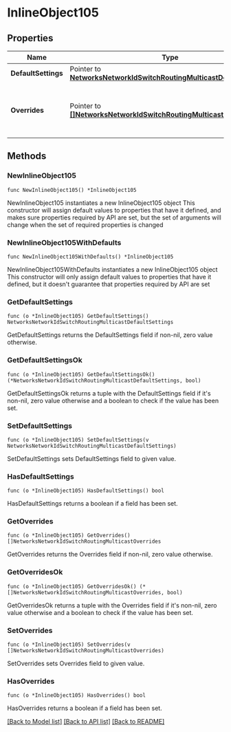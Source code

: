 # InlineObject105

## Properties

Name | Type | Description | Notes
------------ | ------------- | ------------- | -------------
**DefaultSettings** | Pointer to [**NetworksNetworkIdSwitchRoutingMulticastDefaultSettings**](NetworksNetworkIdSwitchRoutingMulticastDefaultSettings.md) |  | [optional] 
**Overrides** | Pointer to [**[]NetworksNetworkIdSwitchRoutingMulticastOverrides**](NetworksNetworkIdSwitchRoutingMulticastOverrides.md) | Array of paired switches/stacks/profiles and corresponding multicast settings. An empty array will clear the multicast settings. | [optional] 

## Methods

### NewInlineObject105

`func NewInlineObject105() *InlineObject105`

NewInlineObject105 instantiates a new InlineObject105 object
This constructor will assign default values to properties that have it defined,
and makes sure properties required by API are set, but the set of arguments
will change when the set of required properties is changed

### NewInlineObject105WithDefaults

`func NewInlineObject105WithDefaults() *InlineObject105`

NewInlineObject105WithDefaults instantiates a new InlineObject105 object
This constructor will only assign default values to properties that have it defined,
but it doesn't guarantee that properties required by API are set

### GetDefaultSettings

`func (o *InlineObject105) GetDefaultSettings() NetworksNetworkIdSwitchRoutingMulticastDefaultSettings`

GetDefaultSettings returns the DefaultSettings field if non-nil, zero value otherwise.

### GetDefaultSettingsOk

`func (o *InlineObject105) GetDefaultSettingsOk() (*NetworksNetworkIdSwitchRoutingMulticastDefaultSettings, bool)`

GetDefaultSettingsOk returns a tuple with the DefaultSettings field if it's non-nil, zero value otherwise
and a boolean to check if the value has been set.

### SetDefaultSettings

`func (o *InlineObject105) SetDefaultSettings(v NetworksNetworkIdSwitchRoutingMulticastDefaultSettings)`

SetDefaultSettings sets DefaultSettings field to given value.

### HasDefaultSettings

`func (o *InlineObject105) HasDefaultSettings() bool`

HasDefaultSettings returns a boolean if a field has been set.

### GetOverrides

`func (o *InlineObject105) GetOverrides() []NetworksNetworkIdSwitchRoutingMulticastOverrides`

GetOverrides returns the Overrides field if non-nil, zero value otherwise.

### GetOverridesOk

`func (o *InlineObject105) GetOverridesOk() (*[]NetworksNetworkIdSwitchRoutingMulticastOverrides, bool)`

GetOverridesOk returns a tuple with the Overrides field if it's non-nil, zero value otherwise
and a boolean to check if the value has been set.

### SetOverrides

`func (o *InlineObject105) SetOverrides(v []NetworksNetworkIdSwitchRoutingMulticastOverrides)`

SetOverrides sets Overrides field to given value.

### HasOverrides

`func (o *InlineObject105) HasOverrides() bool`

HasOverrides returns a boolean if a field has been set.


[[Back to Model list]](../README.md#documentation-for-models) [[Back to API list]](../README.md#documentation-for-api-endpoints) [[Back to README]](../README.md)


